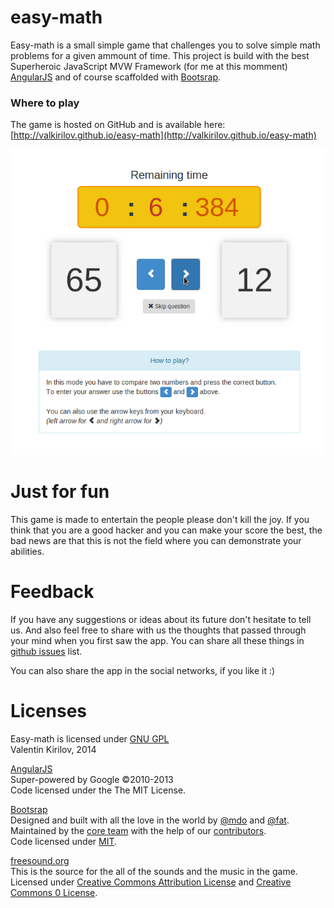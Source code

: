 easy-math
=========
Easy-math is a small simple game that challenges you to solve simple math problems for a given ammount of time.
This project is build with the best Superheroic JavaScript MVW Framework  (for me at this momment) [AngularJS](http://angularjs.org) and of course scaffolded with [Bootsrap](http://getbootstrap.com).


### Where to play
The game is hosted on GitHub and is available here: [http://valkirilov.github.io/easy-math](http://valkirilov.github.io/easy-math)

<p align="center">
  <a href="http://valkirilov.github.io/easy-math" target="_blank">
  <img src="https://raw.githubusercontent.com/valkirilov/easy-math/gh-pages/images/screenshots/game-croped.png" alt="Screenshot"/>
  </a>
</p>

Just for fun
=========
This game is made to entertain the people please don't kill the joy. 
If you think that you are a good hacker and you can make your score the best, 
the bad news are that this is not the field where you can demonstrate your abilities.

Feedback
=========
If you have any suggestions or ideas about its future don't hesitate to tell us. And also feel free to share with us the thoughts that passed through your mind when you first saw the app. You can share all these things
in [github issues](https://github.com/valkirilov/easy-math/issues) list. 
    
You can also share the app in the social networks, if you like it :)

Licenses
=========
Easy-math is licensed under [GNU GPL](https://github.com/valkirilov/easy-math/blob/master/LICENSE)<br />
Valentin Kirilov, 2014

[AngularJS](http://angularjs.org/)<br />
Super-powered by Google ©2010-2013<br />
Code licensed under the The MIT License. 

<a href="http://getbootstrap.com/" target="_blank">Bootsrap</a><br>
Designed and built with all the love in the world by <a href="https://twitter.com/mdo" target="_blank">@mdo</a> and <a href="https://twitter.com/fat" target="_blank">@fat</a>.<br>
Maintained by the <a href="https://github.com/orgs/twbs/members" target="_blank">core team</a> with the help of our <a href="https://github.com/twbs/bootstrap/graphs/contributors" target="_blank">contributors</a>.<br>
Code licensed under <a href="https://github.com/twbs/bootstrap/blob/master/LICENSE" target="_blank">MIT</a>.
    
<a href="http://www.freesound.org/" target="_blank">freesound.org</a><br>
This is the source for the all of the sounds and the music in the game.<br />
Licensed under <a href="http://creativecommons.org/licenses/by/3.0/" target="_blank">Creative Commons Attribution License</a> and <a href="http://creativecommons.org/publicdomain/zero/1.0/" target="_blank">Creative Commons 0 License</a>.
